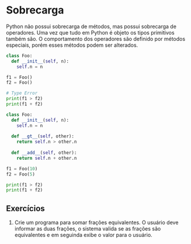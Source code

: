 # Sobrecarga

Python não possui sobrecarga de métodos, mas possui sobrecarga de operadores. Uma vez que tudo em Python é objeto os tipos primitivos também são. O comportamento dos operadores são definido por métodos especiais, porém esses métodos podem ser alterados.

```python
class Foo:
  def __init__(self, n):
    self.n = n

f1 = Foo()
f2 = Foo()

# Type Error
print(f1 > f2)
print(f1 + f2)
```

```python
class Foo:
  def __init__(self, n):
    self.n = n
    
  def __gt__(self, other):
    return self.n > other.n
    
  def __add__(self, other):
    return self.n + other.n

f1 = Foo(10)
f2 = Foo(5)

print(f1 > f2)
print(f1 + f2)
```



## Exercícios

1. Crie um programa para somar frações equivalentes. O usuário deve informar as duas frações, o sistema valida se as frações são equivalentes e em seguinda exibe o valor para o usuário. 